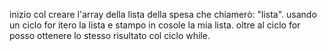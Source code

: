 inizio col creare l'array della lista della spesa che chiamerò: "lista".
usando un ciclo for itero la lista e stampo in cosole la mia lista.
oltre al ciclo for posso ottenere lo stesso risultato col ciclo while.